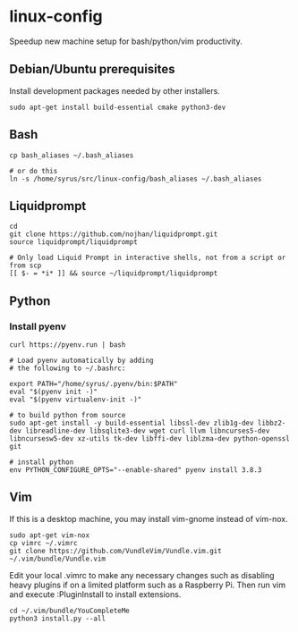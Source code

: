 # linux-config
Speedup new machine setup for bash/python/vim productivity.

## Debian/Ubuntu prerequisites
Install development packages needed by other installers.

```
sudo apt-get install build-essential cmake python3-dev
```

## Bash

```
cp bash_aliases ~/.bash_aliases

# or do this
ln -s /home/syrus/src/linux-config/bash_aliases ~/.bash_aliases
```

## Liquidprompt

```
cd
git clone https://github.com/nojhan/liquidprompt.git
source liquidprompt/liquidprompt

# Only load Liquid Prompt in interactive shells, not from a script or from scp
[[ $- = *i* ]] && source ~/liquidprompt/liquidprompt
```

## Python

### Install pyenv

```
curl https://pyenv.run | bash

# Load pyenv automatically by adding
# the following to ~/.bashrc:

export PATH="/home/syrus/.pyenv/bin:$PATH"
eval "$(pyenv init -)"
eval "$(pyenv virtualenv-init -)"

# to build python from source
sudo apt-get install -y build-essential libssl-dev zlib1g-dev libbz2-dev libreadline-dev libsqlite3-dev wget curl llvm libncurses5-dev libncursesw5-dev xz-utils tk-dev libffi-dev liblzma-dev python-openssl git

# install python
env PYTHON_CONFIGURE_OPTS="--enable-shared" pyenv install 3.8.3
```

## Vim
If this is a desktop machine, you may install vim-gnome instead of vim-nox.

```
sudo apt-get vim-nox
cp vimrc ~/.vimrc
git clone https://github.com/VundleVim/Vundle.vim.git ~/.vim/bundle/Vundle.vim
```

Edit your local .vimrc to make any necessary changes such as disabling heavy plugins if on a limited platform such as a Raspberry Pi. Then run vim and execute :PluginInstall to install extensions.

```
cd ~/.vim/bundle/YouCompleteMe
python3 install.py --all
```

